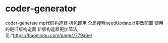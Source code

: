 # coder-generator
coder-generate
mp代码构造器 拆包即用 全局搜索needUpdate以更改配置
使用的是旧版构造器
新版构造器更加简洁,见:"https://baomidou.com/pages/779a6e/
